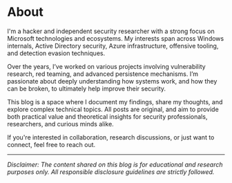 # About

I'm a hacker and independent security researcher with a strong focus on Microsoft technologies and ecosystems. My interests span across Windows internals, Active Directory security, Azure infrastructure, offensive tooling, and detection evasion techniques.

Over the years, I’ve worked on various projects involving vulnerability research, red teaming, and advanced persistence mechanisms. I’m passionate about deeply understanding how systems work, and how they can be broken, to ultimately help improve their security.

This blog is a space where I document my findings, share my thoughts, and explore complex technical topics. All posts are original, and aim to provide both practical value and theoretical insights for security professionals, researchers, and curious minds alike.

If you're interested in collaboration, research discussions, or just want to connect, feel free to reach out.

---

*Disclaimer: The content shared on this blog is for educational and research purposes only. All responsible disclosure guidelines are strictly followed.*
